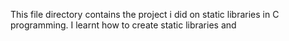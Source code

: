 This file directory contains the project i did on static libraries in C programming.
I learnt how to create static libraries and 
